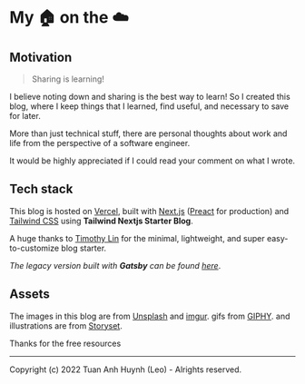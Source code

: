 # My 🏠 on the ☁️

## Motivation

> Sharing is learning!

I believe noting down and sharing is the best way to learn! So I created this blog, where I keep things that I learned, find useful, and necessary to save for later.

More than just technical stuff, there are personal thoughts about work and life from the perspective of a software engineer.

It would be highly appreciated if I could read your comment on what I wrote.

## Tech stack

This blog is hosted on [Vercel](https://vercel.com/), built with [Next.js](https://nextjs.org/) ([Preact](https://preactjs.com/) for production) and [Tailwind CSS](https://tailwindcss.com/) using **Tailwind Nextjs Starter Blog**.

A huge thanks to [Timothy Lin](https://twitter.com/timlrxx) for the minimal, lightweight, and super easy-to-customize blog starter.

_The legacy version built with **Gatsby** can be found [here](https://leo-blog-legacy.vercel.app/)_.

## Assets

The images in this blog are from [Unsplash](https://unsplash.com/) and [imgur](https://imgur.com).
gifs from [GIPHY](https://giphy.com/).
and illustrations are from [Storyset](https://storyset.com/).

Thanks for the free resources <Twemoji emoji="folded-hands" />

---

Copyright (c) 2022 Tuan Anh Huynh (Leo) - Alrights reserved.
